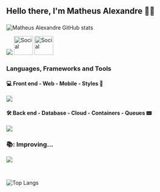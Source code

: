 ## Hello there, I'm Matheus Alexandre 👋🏻
### 


![Matheus Alexandre GitHub stats](https://github-readme-stats.vercel.app/api?username=MatheusABA&show_icons=true&theme=synthwave&rank_icon=github&ring_color=ca58ed&hide=prs,issues)


![](https://skillicons.dev/icons?i=linux,ubuntu,mint,vscode,idea,webstorm,git)
<a href="https://gitlab.com/MatheusABA"><img src="https://skillicons.dev/icons?i=gitlab" alt="Social" width="50" heigth="50"></a> <a href="https://www.linkedin.com/in/matheus-alexandre-b69ab3224"><img src="https://skillicons.dev/icons?i=linkedin" width="50" height="50" alt="Social" ></a>
 

<h3> Languages, Frameworks and Tools  </h3>

<h4> 💻 Front end - Web - Mobile - Styles 📱 </h4>

![](https://skillicons.dev/icons?i=js,ts,html,css,react,vite,nextjs,vercel,tailwind,materialui,figma&perline=12)

<h4> 🛠️ Back end - Database - Cloud - Containers - Queues 📟</h4>

![](https://skillicons.dev/icons?i=java,spring,androidstudio,nodejs,nestjs,express,python,fastapi,hibernate,postgres,mongodb,mysql,supabase,firebase,aws,gcp,azure,docker,jest,rabbitmq&perline=12)

### 📚: Improving... 

![](https://skillicons.dev/icons?i=kotlin,ktor,go,graphql,redis,kubernetes,terraform,kafka,jenkins,prometheus,&perline=12)

<br>

![Top Langs](https://github-readme-stats.vercel.app/api/top-langs/?username=MatheusABA&theme=vision-friendly-dark&layout=compact)
